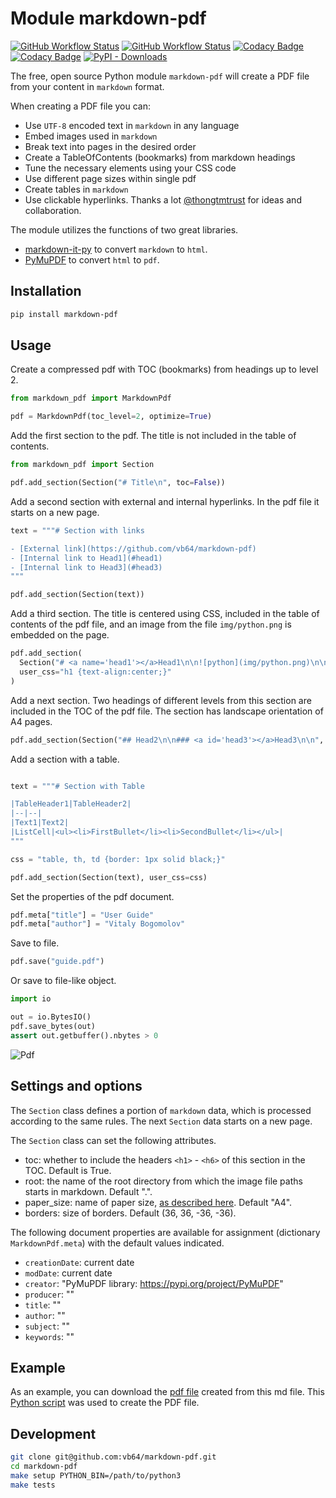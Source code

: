 # Module markdown-pdf

[![GitHub Workflow Status](https://img.shields.io/github/actions/workflow/status/vb64/markdown-pdf/pep257.yml?label=Pep257&style=plastic&branch=main)](https://github.com/vb64/markdown-pdf/actions?query=workflow%3Apep257)
[![GitHub Workflow Status](https://img.shields.io/github/actions/workflow/status/vb64/markdown-pdf/py3.yml?label=Python%203.8-3.13&style=plastic&branch=main)](https://github.com/vb64/markdown-pdf/actions?query=workflow%3Apy3)
[![Codacy Badge](https://app.codacy.com/project/badge/Grade/27b53043bff34f07bfb79ee1672b7ba0)](https://app.codacy.com/gh/vb64/markdown-pdf/dashboard?utm_source=gh&utm_medium=referral&utm_content=&utm_campaign=Badge_grade)
[![Codacy Badge](https://app.codacy.com/project/badge/Coverage/27b53043bff34f07bfb79ee1672b7ba0)](https://app.codacy.com/gh/vb64/markdown-pdf/dashboard?utm_source=gh&utm_medium=referral&utm_content=&utm_campaign=Badge_coverage)
[![PyPI - Downloads](https://img.shields.io/pypi/dm/markdown-pdf?label=pypi%20installs)](https://pypistats.org/packages/markdown-pdf)

The free, open source Python module `markdown-pdf` will create a PDF file from your content in `markdown` format.

When creating a PDF file you can:

- Use `UTF-8` encoded text in `markdown` in any language
- Embed images used in `markdown`
- Break text into pages in the desired order
- Create a TableOfContents (bookmarks) from markdown headings
- Tune the necessary elements using your CSS code
- Use different page sizes within single pdf
- Create tables in `markdown`
- Use clickable hyperlinks. Thanks a lot [@thongtmtrust](https://github.com/thongtmtrust) for ideas and collaboration.

The module utilizes the functions of two great libraries.

- [markdown-it-py](https://github.com/executablebooks/markdown-it-py) to convert `markdown` to `html`.
- [PyMuPDF](https://github.com/pymupdf/PyMuPDF) to convert `html` to `pdf`.

## Installation

```bash
pip install markdown-pdf
```

## Usage

Create a compressed pdf with TOC (bookmarks) from headings up to level 2.

```python
from markdown_pdf import MarkdownPdf

pdf = MarkdownPdf(toc_level=2, optimize=True)
```

Add the first section to the pdf. The title is not included in the table of contents.

```python
from markdown_pdf import Section

pdf.add_section(Section("# Title\n", toc=False))
```

Add a second section with external and internal hyperlinks.
In the pdf file it starts on a new page.

```python
text = """# Section with links

- [External link](https://github.com/vb64/markdown-pdf)
- [Internal link to Head1](#head1)
- [Internal link to Head3](#head3)
"""

pdf.add_section(Section(text))
```

Add a third section.
The title is centered using CSS, included in the table of contents of the pdf file, and an image from the file `img/python.png` is embedded on the page.

```python
pdf.add_section(
  Section("# <a name='head1'></a>Head1\n\n![python](img/python.png)\n\nbody\n"),
  user_css="h1 {text-align:center;}"
)
```

Add a next section. Two headings of different levels from this section are included in the TOC of the pdf file.
The section has landscape orientation of A4 pages.

```python
pdf.add_section(Section("## Head2\n\n### <a id='head3'></a>Head3\n\n", paper_size="A4-L"))
```

Add a section with a table.

```python

text = """# Section with Table

|TableHeader1|TableHeader2|
|--|--|
|Text1|Text2|
|ListCell|<ul><li>FirstBullet</li><li>SecondBullet</li></ul>|
"""

css = "table, th, td {border: 1px solid black;}"

pdf.add_section(Section(text), user_css=css)
```

Set the properties of the pdf document.

```python
pdf.meta["title"] = "User Guide"
pdf.meta["author"] = "Vitaly Bogomolov"
```

Save to file.

```python
pdf.save("guide.pdf")
```

Or save to file-like object.

```python
import io

out = io.BytesIO()
pdf.save_bytes(out)
assert out.getbuffer().nbytes > 0
```

![Pdf](img/with_toc.png)

## Settings and options

The `Section` class defines a portion of `markdown` data,
which is processed according to the same rules.
The next `Section` data starts on a new page.

The `Section` class can set the following attributes.

- toc: whether to include the headers `<h1>` - `<h6>` of this section in the TOC. Default is True.
- root: the name of the root directory from which the image file paths starts in markdown. Default ".".
- paper_size: name of paper size, [as described here](https://pymupdf.readthedocs.io/en/latest/functions.html#paper_size). Default "A4".
- borders: size of borders. Default (36, 36, -36, -36).

The following document properties are available for assignment (dictionary `MarkdownPdf.meta`) with the default values indicated.

- `creationDate`: current date
- `modDate`: current date
- `creator`: "PyMuPDF library: https://pypi.org/project/PyMuPDF"
- `producer`: ""
- `title`: ""
- `author`: ""
- `subject`: ""
- `keywords`: ""

## Example

As an example, you can download the [pdf file](examples/markdown_pdf.pdf) created from this md file.
This [Python script](makepdf.py) was used to create the PDF file.

## Development

```bash
git clone git@github.com:vb64/markdown-pdf.git
cd markdown-pdf
make setup PYTHON_BIN=/path/to/python3
make tests
```
